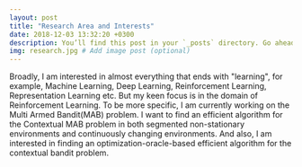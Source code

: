 ```yaml
---
layout: post
title: "Research Area and Interests"
date: 2018-12-03 13:32:20 +0300
description: You’ll find this post in your `_posts` directory. Go ahead and edit it and re-build the site to see your changes. # Add post description (optional)
img: research.jpg # Add image post (optional)
---
```

Broadly, I am interested in almost everything that ends with "learning", for example, Machine Learning, Deep Learning, Reinforcement Learning, Representation Learning etc. But my keen focus is in the domain of Reinforcement Learning. To be more specific, I am currently working on the Multi Armed Bandit(MAB) problem. I want to find an efficient algorithm for the Contextual MAB problem in both segmented non-stationary environments and continuously changing environments. And also, I am interested in finding an optimization-oracle-based efficient algorithm for the contextual bandit problem.
